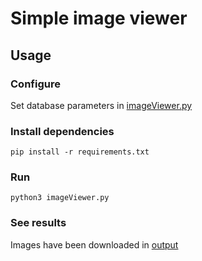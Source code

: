 # Simple image viewer  

## Usage  

### Configure  

Set database parameters in [imageViewer.py](imageViewer.py)

### Install dependencies  

```
pip install -r requirements.txt

```

### Run  

```
python3 imageViewer.py
```  


### See results  

Images have been downloaded in [output](output)